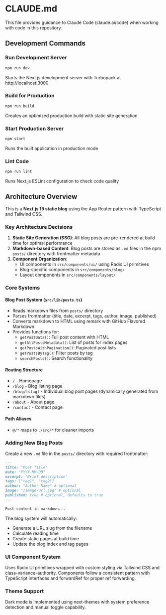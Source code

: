 # CLAUDE.md

This file provides guidance to Claude Code (claude.ai/code) when working with code in this repository.

## Development Commands

### Run Development Server
```bash
npm run dev
```
Starts the Next.js development server with Turbopack at http://localhost:3000

### Build for Production
```bash
npm run build
```
Creates an optimized production build with static site generation

### Start Production Server
```bash
npm start
```
Runs the built application in production mode

### Lint Code
```bash
npm run lint
```
Runs Next.js ESLint configuration to check code quality

## Architecture Overview

This is a **Next.js 15 static blog** using the App Router pattern with TypeScript and Tailwind CSS.

### Key Architecture Decisions

1. **Static Site Generation (SSG)**: All blog posts are pre-rendered at build time for optimal performance
2. **Markdown-based Content**: Blog posts are stored as `.md` files in the npm `posts/` directory with frontmatter metadata
3. **Component Organization**: 
   - UI components in `src/components/ui/` using Radix UI primitives
   - Blog-specific components in `src/components/blog/`
   - Layout components in `src/components/layout/`

### Core Systems

#### Blog Post System (`src/lib/posts.ts`)
- Reads markdown files from `posts/` directory
- Parses frontmatter (title, date, excerpt, tags, author, image, published)
- Converts markdown to HTML using remark with GitHub Flavored Markdown
- Provides functions for:
  - `getPostData()`: Full post content with HTML
  - `getAllPostsMetadata()`: List of posts for index pages
  - `getPostsWithPagination()`: Paginated post lists
  - `getPostsByTag()`: Filter posts by tag
  - `searchPosts()`: Search functionality

#### Routing Structure
- `/` - Homepage
- `/blog` - Blog listing page
- `/blog/[slug]` - Individual blog post pages (dynamically generated from markdown files)
- `/about` - About page
- `/contact` - Contact page

#### Path Aliases
- `@/*` maps to `./src/*` for cleaner imports

### Adding New Blog Posts

Create a new `.md` file in the `posts/` directory with required frontmatter:

```markdown
---
title: "Post Title"
date: "YYYY-MM-DD"
excerpt: "Brief description"
tags: ["tag1", "tag2"]
author: "Author Name" # optional
image: "/image-url.jpg" # optional
published: true # optional, defaults to true
---

Post content in markdown...
```

The blog system will automatically:
- Generate a URL slug from the filename
- Calculate reading time
- Create static pages at build time
- Update the blog index and tag pages

### UI Component System

Uses Radix UI primitives wrapped with custom styling via Tailwind CSS and class-variance-authority. Components follow a consistent pattern with TypeScript interfaces and forwardRef for proper ref forwarding.

### Theme Support

Dark mode is implemented using next-themes with system preference detection and manual toggle capability.